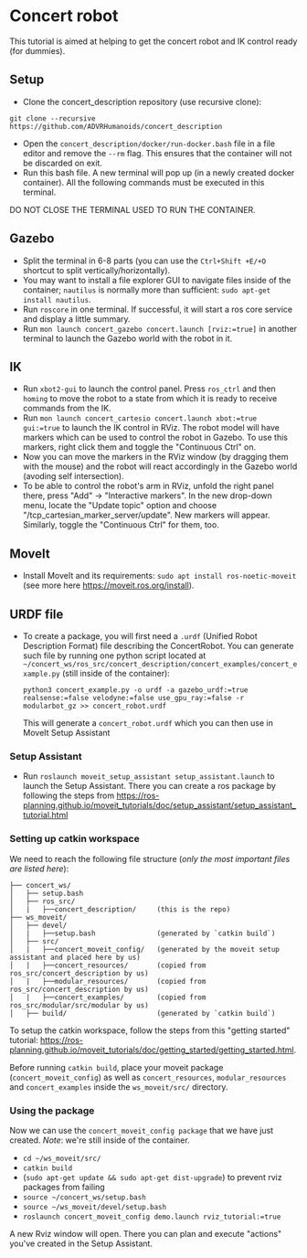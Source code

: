 # Concert robot

This tutorial is aimed at helping to get the concert robot and IK control ready (for dummies).

## Setup

- Clone the concert_description repository (use recursive clone):
```
git clone --recursive https://github.com/ADVRHumanoids/concert_description
```
- Open the `concert_description/docker/run-docker.bash` file in a file editor and remove the `--rm` flag. This ensures that the container will not be discarded on exit.
- Run this bash file. A new terminal will pop up (in a newly created docker container). All the following commands must be executed in this terminal. 

DO NOT CLOSE THE TERMINAL USED TO RUN THE CONTAINER.

## Gazebo

- Split the terminal in 6-8 parts (you can use the `Ctrl+Shift +E/+O` shortcut to split vertically/horizontally).
- You may want to install a file explorer GUI to navigate files inside of the container; `nautilus` is normally more than sufficient: `sudo apt-get install nautilus`.
- Run `roscore` in one terminal. If successful, it will start a ros core service and display a little summary.
- Run  `mon launch concert_gazebo concert.launch [rviz:=true]` in another terminal to launch the Gazebo world with the robot in it.

## IK

- Run `xbot2-gui` to launch the control panel. Press `ros_ctrl` and then `homing` to move the robot to a state from which it is ready to receive commands from the IK.
- Run `mon launch concert_cartesio concert.launch xbot:=true gui:=true` to launch the IK control in RViz. The robot model will have markers which can be used to control the robot in Gazebo. To use this markers, right click them and toggle the "Continuous Ctrl" on.
- Now you can move the markers in the RViz window (by dragging them with the mouse) and the robot will react accordingly in the Gazebo world (avoding self intersection).
- To be able to control the robot's arm in RViz, unfold the right panel there, press "Add" -> "Interactive markers". In the new drop-down menu, locate the "Update topic" option and choose "/tcp_cartesian_marker_server/update". New markers will appear. Similarly, toggle the "Continuous Ctrl" for them, too.

## MoveIt

- Install MoveIt and its requirements: `sudo apt install ros-noetic-moveit` (see more here https://moveit.ros.org/install).

## URDF file

- To create a package, you will first need a `.urdf` (Unified Robot Description Format) file describing the ConcertRobot. You can generate such file by running one python script located at `~/concert_ws/ros_src/concert_description/concert_examples/concert_example.py` (still inside of the container):
    ```
    python3 concert_example.py -o urdf -a gazebo_urdf:=true realsense:=false velodyne:=false use_gpu_ray:=false -r modularbot_gz >> concert_robot.urdf
    ```
    This will generate a `concert_robot.urdf` which you can then use in MoveIt Setup Assistant

### Setup Assistant

- Run `roslaunch moveit_setup_assistant setup_assistant.launch` to launch the Setup Assistant. There you can create a ros package by following the steps from https://ros-planning.github.io/moveit_tutorials/doc/setup_assistant/setup_assistant_tutorial.html

<!-- describe the steps -->

### Setting up catkin workspace
We need to reach the following file structure (_only the most important files are listed here_):
```
├── concert_ws/
│   ├── setup.bash
│   ├── ros_src/
│   |   ├──concert_description/     (this is the repo)
├── ws_moveit/
│   ├── devel/
│   |   ├──setup.bash               (generated by `catkin build`)
│   ├── src/
│   |   ├──concert_moveit_config/   (generated by the moveit setup assistant and placed here by us)
│   |   ├──concert_resources/       (copied from ros_src/concert_description by us)
│   |   ├──modular_resources/       (copied from ros_src/concert_description by us)
│   |   ├──concert_examples/        (copied from ros_src/modular/src/modular by us)
│   ├── build/                      (generated by `catkin build`)
```

To setup the catkin workspace, follow the steps from this "getting started" tutorial: https://ros-planning.github.io/moveit_tutorials/doc/getting_started/getting_started.html. 

Before running `catkin build`, place your moveit package (`concert_moveit_config`) as well as `concert_resources`, `modular_resources` and `concert_examples` inside the `ws_moveit/src/` directory.


### Using the package
Now we can use the `concert_moveit_config package` that we have just created. _Note_: we're still inside of the container.

- `cd ~/ws_moveit/src/`
- `catkin build`
- (`sudo apt-get update && sudo apt-get dist-upgrade`) to prevent rviz packages from failing
- `source ~/concert_ws/setup.bash`
- `source ~/ws_moveit/devel/setup.bash`
- `roslaunch concert_moveit_config demo.launch rviz_tutorial:=true`

A new Rviz window will open. There you can plan and execute "actions" you've created in the Setup Assistant.
